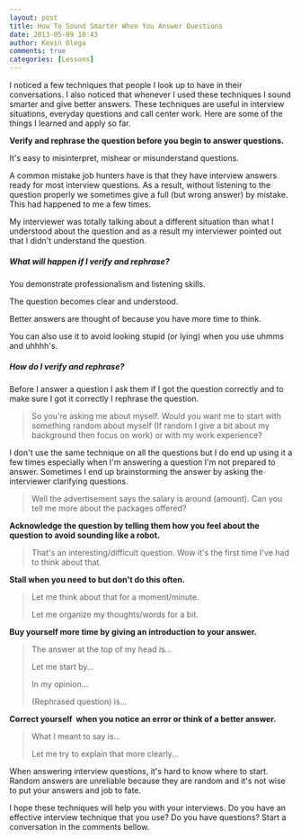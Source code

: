 ```yaml
---
layout: post
title: How To Sound Smarter When You Answer Questions
date: 2013-05-09 10:43
author: Kevin Olega
comments: true
categories: [Lessons]
---
```

I noticed a few techniques that people I look up to have in their conversations. I also noticed that whenever I used these techniques I sound smarter and give better answers. These techniques are useful in interview situations, everyday questions and call center work. Here are some of the things I learned and apply so far.

<strong>Verify and rephrase the question before you begin to answer questions.</strong>

It's easy to misinterpret, mishear or misunderstand questions.

A common mistake job hunters have is that they have interview answers ready for most interview questions. As a result, without listening to the question properly we sometimes give a full (but wrong answer) by mistake. This had happened to me a few times.

My interviewer was totally talking about a different situation than what I understood about the question and as a result my interviewer pointed out that I didn't understand the question.

<h5>What will happen if I verify and rephrase?</h5>

You demonstrate professionalism and listening skills.

The question becomes clear and understood.

Better answers are thought of because you have more time to think.

You can also use it to avoid looking stupid (or lying) when you use uhmms and uhhhh's.

<h5>How do I verify and rephrase?</h5>

Before I answer a question I ask them if I got the question correctly and to make sure I got it correctly I rephrase the question.

<blockquote>So you're asking me about myself. Would you want me to start with something random about myself (If random I give a bit about my background then focus on work) or with my work experience?</blockquote>

I don't use the same technique on all the questions but I do end up using it a few times especially when I'm answering a question I'm not prepared to answer. Sometimes I end up brainstorming the answer by asking the interviewer clarifying questions.

<blockquote>Well the advertisement says the salary is around (amount). Can you tell me more about the packages offered?</blockquote>

<strong>Acknowledge the question by telling them how you feel about the question to avoid sounding like a robot.</strong>

<blockquote>That's an interesting/difficult question. Wow it's the first time I've had to think about that.</blockquote>

<strong>Stall when you need to but don't do this often.</strong>

<blockquote>Let me think about that for a moment/minute.

Let me organize my thoughts/words for a bit.</blockquote>

<strong>Buy yourself more time by giving an introduction to your answer.</strong>

<blockquote>The answer at the top of my head is...

Let me start by...

In my opinion...

(Rephrased question) is...</blockquote>

<strong>Correct yourself  when you notice an error or think of a better answer.</strong>

<blockquote>What I meant to say is...

Let me try to explain that more clearly...</blockquote>

When answering interview questions, it's hard to know where to start. Random answers are unreliable because they are random and it's not wise to put your answers and job to fate.

I hope these techniques will help you with your interviews. Do you have an effective interview technique that you use? Do you have questions? Start a conversation in the comments bellow.

